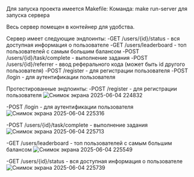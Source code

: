 Для запуска проекта имеется Makefile:
 Команда: make run-server для запуска сервера
 
Весь сервер помещен в контейнер для удобства.

Сервер имеет следующие эндпоинты:
-GET /users/{id}/status - вся доступная информация о пользователе
-GET /users/leaderboard - топ пользователей с самым большим балансом
-POST /users/{id}/task/complete - выполнение задания 
-POST /users/{id}/referrer - ввод реферального кода (может быть id другого пользователя)
-POST /register - для регистрации пользователя
-POST /login - для аутентификации пользователя

Протестированные эндпоинты:
-POST /register - для регистрации пользователя
![Снимок экрана 2025-06-04 224832](https://github.com/user-attachments/assets/24723ea4-c14c-4ff2-8af6-c211ea5456f9)

-POST /login - для аутентификации пользователя
![Снимок экрана 2025-06-04 225316](https://github.com/user-attachments/assets/1aab5dea-c472-4a8f-ad3a-8c5830b75132)


-POST /users/{id}/task/complete - выполнение задания 
![Снимок экрана 2025-06-04 225713](https://github.com/user-attachments/assets/37fc88a2-298b-4d78-a050-aed0a14edbad)

-GET /users/leaderboard - топ пользователей с самым большим балансом
![Снимок экрана 2025-06-04 225549](https://github.com/user-attachments/assets/e289ed24-27b6-4a3f-a2b7-a8f54688af12)

-GET /users/{id}/status - вся доступная информация о пользователе
![Снимок экрана 2025-06-04 225739](https://github.com/user-attachments/assets/addba015-0799-4081-8e1f-c3d6cde6fb40)

